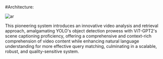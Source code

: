 #Architecture:  

![ar](https://github.com/bibasrairockz/Video-Search-System/assets/130794180/b4219de7-cf23-45e7-8f83-b3d6fb23fbc3)

This pioneering system introduces an innovative video analysis and retrieval approach, amalgamating YOLO's object detection prowess with ViT-GPT2's scene captioning proficiency, offering a comprehensive and context-rich comprehension of video content while enhancing natural language understanding for more effective query matching, culminating in a scalable, robust, and quality-sensitive system.

